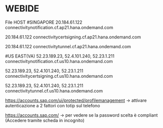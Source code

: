 # WEBIDE

File HOST 
#SINGAPORE
20.184.61.122 connectivitynotification.cf.ap21.hana.ondemand.com	

20.184.61.122 connectivitycertsigning.cf.ap21.hana.ondemand.com	

20.184.61.122 connectivitytunnel.cf.ap21.hana.ondemand.com

#US EAST(VA)
52.23.189.23, 52.4.101.240, 52.23.1.211 connectivitynotification.cf.us10.hana.ondemand.com	

52.23.189.23, 52.4.101.240, 52.23.1.211 connectivitycertsigning.cf.us10.hana.ondemand.com	

52.23.189.23, 52.4.101.240, 52.23.1.211 connectivitytunnel.cf.us10.hana.ondemand.com	


https://accounts.sap.com/ui/protected/profilemanagement -> attivare autenticazione a 2 fattori con totip sul telefono

https://accounts.sap.com/ -> per vedere se la password scelta è compliant (Accedere tramite scheda in incognito)
